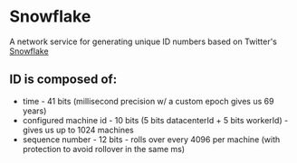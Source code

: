 # Snowflake

A network service for generating unique ID numbers based on Twitter's [Snowflake](https://github.com/twitter/snowflake)

## ID is composed of:
* time - 41 bits (millisecond precision w/ a custom epoch gives us 69 years)
* configured machine id - 10 bits (5 bits datacenterId + 5 bits workerId) - gives us up to 1024 machines
* sequence number - 12 bits - rolls over every 4096 per machine (with protection to avoid rollover in the same ms)
